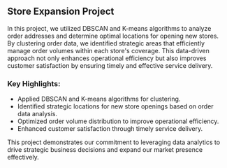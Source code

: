 ## Store Expansion Project

In this project, we utilized DBSCAN and K-means algorithms to analyze order addresses and determine optimal locations for opening new stores. By clustering order data, we identified strategic areas that efficiently manage order volumes within each store's coverage. This data-driven approach not only enhances operational efficiency but also improves customer satisfaction by ensuring timely and effective service delivery.

### Key Highlights:
- Applied DBSCAN and K-means algorithms for clustering.
- Identified strategic locations for new store openings based on order data analysis.
- Optimized order volume distribution to improve operational efficiency.
- Enhanced customer satisfaction through timely service delivery.

This project demonstrates our commitment to leveraging data analytics to drive strategic business decisions and expand our market presence effectively.